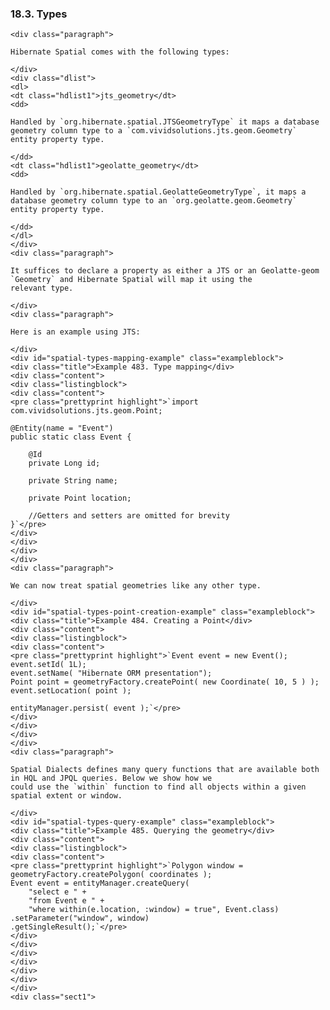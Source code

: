  ### 18.3. Types

    <div class="paragraph">

    Hibernate Spatial comes with the following types:

    </div>
    <div class="dlist">
    <dl>
    <dt class="hdlist1">jts_geometry</dt>
    <dd>

    Handled by `org.hibernate.spatial.JTSGeometryType` it maps a database geometry column type to a `com.vividsolutions.jts.geom.Geometry` entity property type.

    </dd>
    <dt class="hdlist1">geolatte_geometry</dt>
    <dd>

    Handled by `org.hibernate.spatial.GeolatteGeometryType`, it maps a database geometry column type to an `org.geolatte.geom.Geometry` entity property type.

    </dd>
    </dl>
    </div>
    <div class="paragraph">

    It suffices to declare a property as either a JTS or an Geolatte-geom `Geometry` and Hibernate Spatial will map it using the
    relevant type.

    </div>
    <div class="paragraph">

    Here is an example using JTS:

    </div>
    <div id="spatial-types-mapping-example" class="exampleblock">
    <div class="title">Example 483. Type mapping</div>
    <div class="content">
    <div class="listingblock">
    <div class="content">
    <pre class="prettyprint highlight">`import com.vividsolutions.jts.geom.Point;

    @Entity(name = "Event")
    public static class Event {

        @Id
        private Long id;

        private String name;

        private Point location;

        //Getters and setters are omitted for brevity
    }`</pre>
    </div>
    </div>
    </div>
    </div>
    <div class="paragraph">

    We can now treat spatial geometries like any other type.

    </div>
    <div id="spatial-types-point-creation-example" class="exampleblock">
    <div class="title">Example 484. Creating a Point</div>
    <div class="content">
    <div class="listingblock">
    <div class="content">
    <pre class="prettyprint highlight">`Event event = new Event();
    event.setId( 1L);
    event.setName( "Hibernate ORM presentation");
    Point point = geometryFactory.createPoint( new Coordinate( 10, 5 ) );
    event.setLocation( point );

    entityManager.persist( event );`</pre>
    </div>
    </div>
    </div>
    </div>
    <div class="paragraph">

    Spatial Dialects defines many query functions that are available both in HQL and JPQL queries. Below we show how we
    could use the `within` function to find all objects within a given spatial extent or window.

    </div>
    <div id="spatial-types-query-example" class="exampleblock">
    <div class="title">Example 485. Querying the geometry</div>
    <div class="content">
    <div class="listingblock">
    <div class="content">
    <pre class="prettyprint highlight">`Polygon window = geometryFactory.createPolygon( coordinates );
    Event event = entityManager.createQuery(
        "select e " +
        "from Event e " +
        "where within(e.location, :window) = true", Event.class)
    .setParameter("window", window)
    .getSingleResult();`</pre>
    </div>
    </div>
    </div>
    </div>
    </div>
    </div>
    </div>
    <div class="sect1">